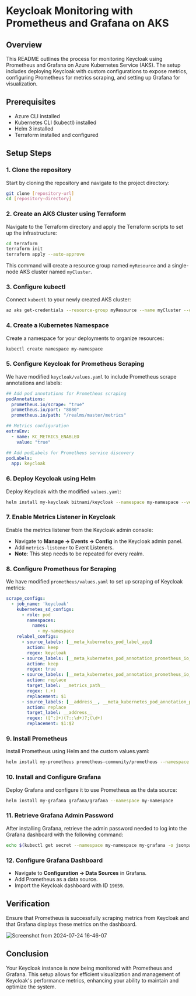 # Keycloak Monitoring with Prometheus and Grafana on AKS

## Overview

This README outlines the process for monitoring Keycloak using Prometheus and Grafana on Azure Kubernetes Service (AKS). The setup includes deploying Keycloak with custom configurations to expose metrics, configuring Prometheus for metrics scraping, and setting up Grafana for visualization.

## Prerequisites

- Azure CLI installed
- Kubernetes CLI (kubectl) installed
- Helm 3 installed
- Terraform installed and configured

## Setup Steps

### 1. Clone the repository

Start by cloning the repository and navigate to the project directory:
```bash
git clone [repository-url]
cd [repository-directory]
```

### 2. Create an AKS Cluster using Terraform

Navigate to the Terraform directory and apply the Terraform scripts to set up the infrastructure:
```bash
cd terraform
terraform init
terraform apply --auto-approve
```
This command will create a resource group named `myResource` and a single-node AKS cluster named `myCluster`.

### 3. Configure kubectl

Connect `kubectl` to your newly created AKS cluster:
```bash
az aks get-credentials --resource-group myResource --name myCluster --overwrite-existing
```

### 4. Create a Kubernetes Namespace

Create a namespace for your deployments to organize resources:
```bash
kubectl create namespace my-namespace
```

### 5. Configure Keycloak for Prometheus Scraping

We have modified `keycloak/values.yaml` to include Prometheus scrape annotations and labels:
```yaml
## Add pod annotations for Prometheus scraping
podAnnotations:
  prometheus.io/scrape: "true"
  prometheus.io/port: "8080"
  prometheus.io/path: "/realms/master/metrics"

## Metrics configuration
extraEnv:
  - name: KC_METRICS_ENABLED
    value: "true"

## Add podLabels for Prometheus service discovery
podLabels:
  app: keycloak
```

### 6. Deploy Keycloak using Helm

Deploy Keycloak with the modified `values.yaml`:
```bash
helm install my-keycloak bitnami/keycloak --namespace my-namespace --version 20.0.1 -f keycloak/values.yaml
```

### 7. Enable Metrics Listener in Keycloak

Enable the metrics listener from the Keycloak admin console:
- Navigate to **Manage -> Events -> Config** in the Keycloak admin panel.
- Add `metrics-listener` to Event Listeners.
- **Note**: This step needs to be repeated for every realm.

### 8. Configure Prometheus for Scraping

We have modified `prometheus/values.yaml` to set up scraping of Keycloak metrics:
```yaml
scrape_configs:
  - job_name: 'keycloak'
    kubernetes_sd_configs:
      - role: pod  
        namespaces:
          names:
            - my-namespace 
    relabel_configs:
      - source_labels: [__meta_kubernetes_pod_label_app] 
        action: keep
        regex: keycloak  
      - source_labels: [__meta_kubernetes_pod_annotation_prometheus_io_scrape]
        action: keep
        regex: true  
      - source_labels: [__meta_kubernetes_pod_annotation_prometheus_io_path]
        action: replace
        target_label: __metrics_path__
        regex: (.+)
        replacement: $1  
      - source_labels: [__address__, __meta_kubernetes_pod_annotation_prometheus_io_port]
        action: replace
        target_label: __address__
        regex: ([^:]+)(?::\d+)?;(\d+)
        replacement: $1:$2  
```

### 9. Install Prometheus

Install Prometheus using Helm and the custom values.yaml:
```bash
helm install my-prometheus prometheus-community/prometheus --namespace my-namespace -f prometheus/values.yaml
```

### 10. Install and Configure Grafana

Deploy Grafana and configure it to use Prometheus as the data source:
```bash
helm install my-grafana grafana/grafana --namespace my-namespace
```

### 11. Retrieve Grafana Admin Password

After installing Grafana, retrieve the admin password needed to log into the Grafana dashboard with the following command:
```bash
echo $(kubectl get secret --namespace my-namespace my-grafana -o jsonpath="{.data.admin-password}" | base64 --decode)
```

### 12. Configure Grafana Dashboard

- Navigate to **Configuration -> Data Sources** in Grafana.
- Add Prometheus as a data source.
- Import the Keycloak dashboard with ID `19659`.

## Verification


Ensure that Prometheus is successfully scraping metrics from Keycloak and that Grafana displays these metrics on the dashboard.

![Screenshot from 2024-07-24 16-46-07](https://github.com/user-attachments/assets/22e848c9-357d-4547-b509-a9a92951302a)

## Conclusion

Your Keycloak instance is now being monitored with Prometheus and Grafana. This setup allows for efficient visualization and management of Keycloak's performance metrics, enhancing your ability to maintain and optimize the system.
